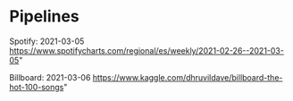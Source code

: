 # Pipelines

 Spotify: 2021-03-05
https://www.spotifycharts.com/regional/es/weekly/2021-02-26--2021-03-05"

Billboard: 2021-03-06
https://www.kaggle.com/dhruvildave/billboard-the-hot-100-songs"



